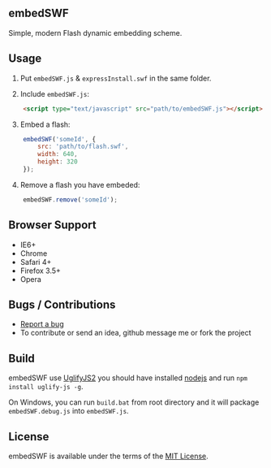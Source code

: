 ## embedSWF
Simple, modern Flash dynamic embedding scheme.


## Usage

1. Put `embedSWF.js` & `expressInstall.swf` in the same folder.


2. Include `embedSWF.js`:
``` html
    <script type="text/javascript" src="path/to/embedSWF.js"></script>
```


3. Embed a flash:
``` js
    embedSWF('someId', {
        src: 'path/to/flash.swf',
        width: 640,
        height: 320
    });
```


4. Remove a flash you have embeded:
``` js
    embedSWF.remove('someId');
```

## Browser Support

  * IE6+
  * Chrome
  * Safari 4+
  * Firefox 3.5+
  * Opera

## Bugs / Contributions
- [Report a bug](https://github.com/niceue/embedSWF/issues)
- To contribute or send an idea, github message me or fork the project

## Build
embedSWF use [UglifyJS2](https://github.com/mishoo/UglifyJS) 
you should have installed [nodejs](nodejs.org) and run `npm install uglify-js -g`.

On Windows, you can run `build.bat` from root directory and it will package `embedSWF.debug.js` into `embedSWF.js`.

  
## License

embedSWF is available under the terms of the [MIT License](https://github.com/niceue/embedSWF/blob/master/LICENSE.txt).
